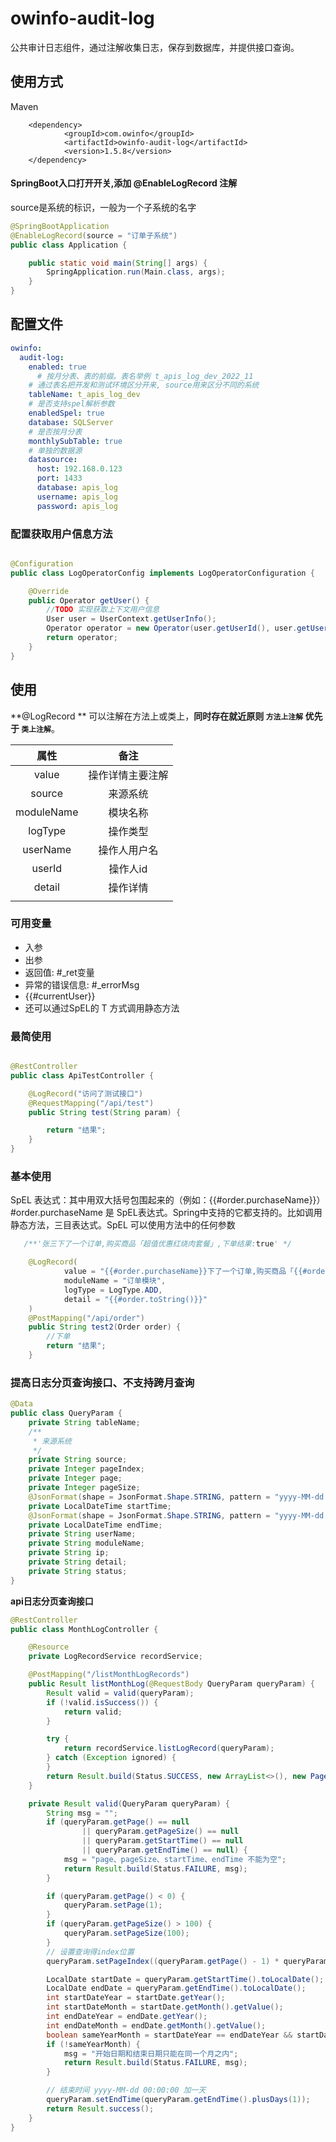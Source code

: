 # owinfo-audit-log

公共审计日志组件，通过注解收集日志，保存到数据库，并提供接口查询。

## 使用方式

Maven

```
    <dependency>
            <groupId>com.owinfo</groupId>
            <artifactId>owinfo-audit-log</artifactId>
            <version>1.5.8</version>
    </dependency>
```

#### SpringBoot入口打开开关,添加 @EnableLogRecord 注解

source是系统的标识，一般为一个子系统的名字

```java
@SpringBootApplication
@EnableLogRecord(source = "订单子系统")
public class Application {

    public static void main(String[] args) {
        SpringApplication.run(Main.class, args);
    }
}
```

## 配置文件

```yaml
owinfo:
  audit-log:
    enabled: true
      # 按月分表、表的前缀。表名举例 t_apis_log_dev_2022_11
    # 通过表名把开发和测试环境区分开来, source用来区分不同的系统
    tableName: t_apis_log_dev
    # 是否支持spel解析参数
    enabledSpel: true
    database: SQLServer
    # 是否按月分表
    monthlySubTable: true
    # 单独的数据源
    datasource:
      host: 192.168.0.123
      port: 1433
      database: apis_log
      username: apis_log
      password: apis_log
```

### 配置获取用户信息方法

```java

@Configuration
public class LogOperatorConfig implements LogOperatorConfiguration {

    @Override
    public Operator getUser() {
        //TODO 实现获取上下文用户信息
        User user = UserContext.getUserInfo();
        Operator operator = new Operator(user.getUserId(), user.getUsername());
        return operator;
    }
}

```

## 使用

**@LogRecord ** 可以注解在方法上或类上，**同时存在就近原则 `方法上注解` 优先于 `类上注解`**。


|    属性    |       备注       |
| :--------: | :--------------: |
|   value    | 操作详情主要注解 |
|   source   |     来源系统     |
| moduleName |     模块名称     |
|  logType   |     操作类型     |
|  userName  |   操作人用户名   |
|   userId   |     操作人id     |
|   detail   |     操作详情     |
|            |                  |

### 可用变量

- 入参
- 出参
- 返回值: #_ret变量
- 异常的错误信息: #_errorMsg
- {{#currentUser}}
- 还可以通过SpEL的 T 方式调用静态方法

### 最简使用

```java

@RestController
public class ApiTestController {

    @LogRecord("访问了测试接口")
    @RequestMapping("/api/test")
    public String test(String param) {

        return "结果";
    }
}

```

### 基本使用

SpEL 表达式：其中用双大括号包围起来的（例如：{{#order.purchaseName}}）#order.purchaseName 是 SpEL表达式。Spring中支持的它都支持的。比如调用静态方法，三目表达式。SpEL 可以使用方法中的任何参数

```java
   /**'张三下了一个订单,购买商品「超值优惠红烧肉套餐」,下单结果:true' */

    @LogRecord(
            value = "{{#order.purchaseName}}下了一个订单,购买商品「{{#order.productName}}」,下单结果:{{#_ret}}",
            moduleName = "订单模块",
            logType = LogType.ADD,
            detail = "{{#order.toString()}}"
    )
    @PostMapping("/api/order")
    public String test2(Order order) {
        //下单
        return "结果";
    }
```

### 提高日志分页查询接口、不支持跨月查询

```java
@Data
public class QueryParam {
    private String tableName;
    /**
     * 来源系统
     */
    private String source;
    private Integer pageIndex;
    private Integer page;
    private Integer pageSize;
    @JsonFormat(shape = JsonFormat.Shape.STRING, pattern = "yyyy-MM-dd HH:mm:ss", timezone = "GMT+8")
    private LocalDateTime startTime;
    @JsonFormat(shape = JsonFormat.Shape.STRING, pattern = "yyyy-MM-dd HH:mm:ss", timezone = "GMT+8")
    private LocalDateTime endTime;
    private String userName;
    private String moduleName;
    private String ip;
    private String detail;
    private String status;
}
```

**api日志分页查询接口**

```java
@RestController
public class MonthLogController {

    @Resource
    private LogRecordService recordService;

    @PostMapping("/listMonthLogRecords")
    public Result listMonthLog(@RequestBody QueryParam queryParam) {
        Result valid = valid(queryParam);
        if (!valid.isSuccess()) {
            return valid;
        }

        try {
            return recordService.listLogRecord(queryParam);
        } catch (Exception ignored) {
        }
        return Result.build(Status.SUCCESS, new ArrayList<>(), new Page(0, queryParam.getPage(), queryParam.getPageSize()));
    }

    private Result valid(QueryParam queryParam) {
        String msg = "";
        if (queryParam.getPage() == null
                || queryParam.getPageSize() == null
                || queryParam.getStartTime() == null
                || queryParam.getEndTime() == null) {
            msg = "page、pageSize、startTime、endTime 不能为空";
            return Result.build(Status.FAILURE, msg);
        }

        if (queryParam.getPage() < 0) {
            queryParam.setPage(1);
        }
        if (queryParam.getPageSize() > 100) {
            queryParam.setPageSize(100);
        }
        // 设置查询得index位置
        queryParam.setPageIndex((queryParam.getPage() - 1) * queryParam.getPageSize());

        LocalDate startDate = queryParam.getStartTime().toLocalDate();
        LocalDate endDate = queryParam.getEndTime().toLocalDate();
        int startDateYear = startDate.getYear();
        int startDateMonth = startDate.getMonth().getValue();
        int endDateYear = endDate.getYear();
        int endDateMonth = endDate.getMonth().getValue();
        boolean sameYearMonth = startDateYear == endDateYear && startDateMonth == endDateMonth;
        if (!sameYearMonth) {
            msg = "开始日期和结束日期只能在同一个月之内";
            return Result.build(Status.FAILURE, msg);
        }

        // 结束时间 yyyy-MM-dd 00:00:00 加一天
        queryParam.setEndTime(queryParam.getEndTime().plusDays(1));
        return Result.success();
    }
}
```